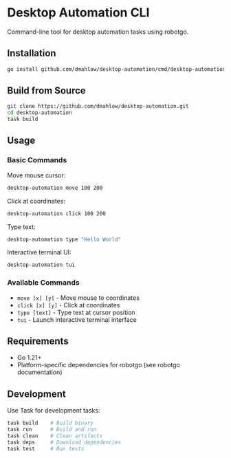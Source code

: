 # Desktop Automation CLI

Command-line tool for desktop automation tasks using robotgo.

## Installation

```bash
go install github.com/dmahlow/desktop-automation/cmd/desktop-automation@latest
```

## Build from Source

```bash
git clone https://github.com/dmahlow/desktop-automation.git
cd desktop-automation
task build
```

## Usage

### Basic Commands

Move mouse cursor:
```bash
desktop-automation move 100 200
```

Click at coordinates:
```bash
desktop-automation click 100 200
```

Type text:
```bash
desktop-automation type "Hello World"
```

Interactive terminal UI:
```bash
desktop-automation tui
```

### Available Commands

- `move [x] [y]` - Move mouse to coordinates
- `click [x] [y]` - Click at coordinates
- `type [text]` - Type text at cursor position
- `tui` - Launch interactive terminal interface

## Requirements

- Go 1.21+
- Platform-specific dependencies for robotgo (see robotgo documentation)

## Development

Use Task for development tasks:

```bash
task build    # Build binary
task run      # Build and run
task clean    # Clean artifacts
task deps     # Download dependencies
task test     # Run tests
```
